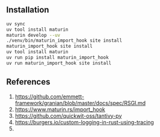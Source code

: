 ##

## Installation

```bash
uv sync
uv tool install maturin
maturin develop --uv
./venv/bin/maturin_import_hook site install
maturin_import_hook site install
uv tool install maturin
uv run pip install maturin_import_hook
uv run maturin_import_hook site install
```

## References

1. https://github.com/emmett-framework/granian/blob/master/docs/spec/RSGI.md
2. https://www.maturin.rs/import_hook
3. https://github.com/quickwit-oss/tantivy-py
4. https://burgers.io/custom-logging-in-rust-using-tracing
5. 
